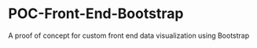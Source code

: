 # POC-Front-End-Bootstrap
A proof of concept for custom front end data visualization using Bootstrap
